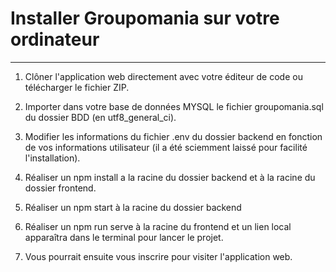 # Installer Groupomania sur votre ordinateur
***
1) Clôner l'application web directement avec votre éditeur de code ou télécharger le fichier ZIP.

2) Importer dans votre base de données MYSQL le fichier groupomania.sql du dossier BDD (en utf8_general_ci).

3) Modifier les informations du fichier .env du dossier backend en fonction de vos informations utilisateur (il a été sciemment laissé pour facilité l'installation).

4) Réaliser un npm install a la racine du dossier backend et à la racine du dossier frontend.

5) Réaliser un npm start à la racine du dossier backend

6) Réaliser un npm run serve à la racine du frontend et un lien local apparaîtra dans le terminal pour lancer le projet.

7) Vous pourrait ensuite vous inscrire pour visiter l'application web.